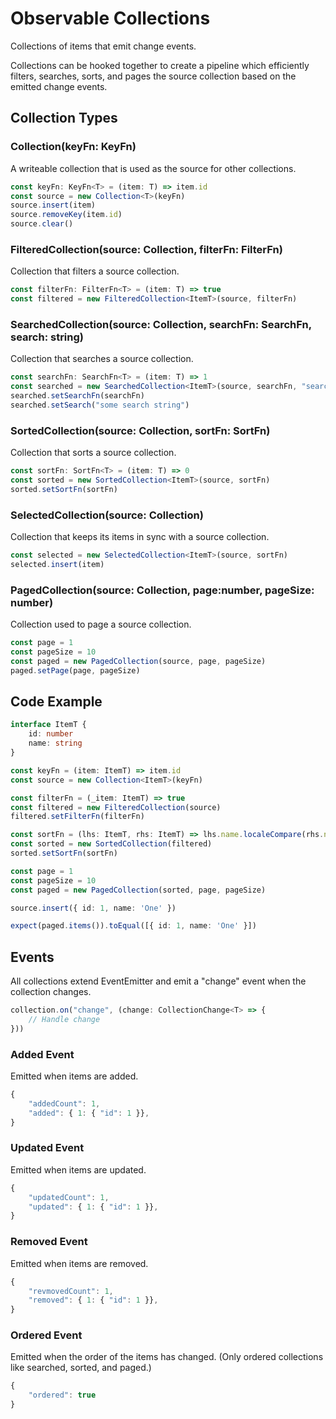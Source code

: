 # Observable Collections

Collections of items that emit change events.

Collections can be hooked together to create a pipeline which efficiently filters, searches, sorts, and pages the source collection based on the emitted change events.

## Collection Types

### Collection(keyFn: KeyFn)

A writeable collection that is used as the source for other collections.

```typescript
const keyFn: KeyFn<T> = (item: T) => item.id
const source = new Collection<T>(keyFn)
source.insert(item)
source.removeKey(item.id)
source.clear()
```

### FilteredCollection(source: Collection, filterFn: FilterFn)

Collection that filters a source collection.

```typescript
const filterFn: FilterFn<T> = (item: T) => true
const filtered = new FilteredCollection<ItemT>(source, filterFn)
```

### SearchedCollection(source: Collection, searchFn: SearchFn, search: string)

Collection that searches a source collection.

```typescript
const searchFn: SearchFn<T> = (item: T) => 1
const searched = new SearchedCollection<ItemT>(source, searchFn, "search string")
searched.setSearchFn(searchFn)
searched.setSearch("some search string")
```

### SortedCollection(source: Collection, sortFn: SortFn)

Collection that sorts a source collection.

```typescript
const sortFn: SortFn<T> = (item: T) => 0
const sorted = new SortedCollection<ItemT>(source, sortFn)
sorted.setSortFn(sortFn)
```

### SelectedCollection(source: Collection)

Collection that keeps its items in sync with a source collection.

```typescript
const selected = new SelectedCollection<ItemT>(source, sortFn)
selected.insert(item)
```

### PagedCollection(source: Collection, page:number, pageSize: number)

Collection used to page a source collection.

```typescript
const page = 1
const pageSize = 10
const paged = new PagedCollection(source, page, pageSize)
paged.setPage(page, pageSize)
```

## Code Example

```typescript
interface ItemT {
    id: number
    name: string
}

const keyFn = (item: ItemT) => item.id
const source = new Collection<ItemT>(keyFn)

const filterFn = (_item: ItemT) => true
const filtered = new FilteredCollection(source)
filtered.setFilterFn(filterFn)

const sortFn = (lhs: ItemT, rhs: ItemT) => lhs.name.localeCompare(rhs.name)
const sorted = new SortedCollection(filtered)
sorted.setSortFn(sortFn)

const page = 1
const pageSize = 10
const paged = new PagedCollection(sorted, page, pageSize)

source.insert({ id: 1, name: 'One' })

expect(paged.items()).toEqual([{ id: 1, name: 'One' }])
```

## Events

All collections extend EventEmitter and emit a "change" event when the collection changes.

``` typescript
collection.on("change", (change: CollectionChange<T> => {
    // Handle change
}))
```

### Added Event

Emitted when items are added.

```js
{
    "addedCount": 1,
    "added": { 1: { "id": 1 }},
}
```

### Updated Event

Emitted when items are updated.

```js
{
    "updatedCount": 1,
    "updated": { 1: { "id": 1 }},
}
```

### Removed Event

Emitted when items are removed.

```js
{
    "revmovedCount": 1,
    "removed": { 1: { "id": 1 }},
}
```

### Ordered Event

Emitted when the order of the items has changed. (Only ordered collections like searched, sorted, and paged.)

```js
{
    "ordered": true
}
```
